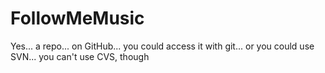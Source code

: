 # FollowMeMusic
Yes... a repo... on GitHub... you could access it with git... or you could use SVN... you can't use CVS, though
